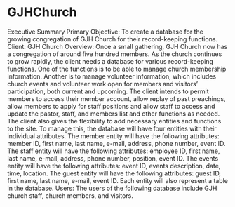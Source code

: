 # GJHChurch
 
Executive Summary
Primary Objective: To create a database for the growing congregation of GJH Church for their record-keeping functions.
Client: GJH Church
Overview: Once a small gathering, GJH Church now has a congregation of around five hundred members. As the church continues to grow rapidly, the client needs a database for various record-keeping functions. One of the functions is to be able to manage church membership information. Another is to manage volunteer information, which includes church events and volunteer work open for members and visitors’ participation, both current and upcoming. The client intends to permit members to access their member account, allow replay of past preachings, allow members to apply for staff positions and allow staff to access and update the pastor, staff, and members list and other functions as needed. The client also gives the flexibility to add necessary entities and functions to the site.
To manage this, the database will have four entities with their individual attributes. The member entity will have the following attributes: member ID, first name, last name, e-mail, address, phone number, event ID. The staff entity will have the following attributes: employee ID, first name, last name, e-mail, address, phone number, position, event ID. The events entity will have the following attributes: event ID, events description, date, time, location. The guest entity will have the following attributes: guest ID, first name, last name, e-mail, event ID. Each entity will also represent a table in the database.
Users: The users of the following database include GJH church staff, church members, and visitors.
